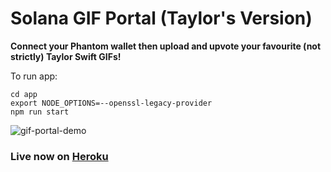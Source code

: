 # Solana GIF Portal (Taylor's Version)

**Connect your Phantom wallet then upload and upvote your favourite (not strictly) Taylor Swift GIFs!**

To run app:
```
cd app
export NODE_OPTIONS=--openssl-legacy-provider
npm run start
```

![gif-portal-demo](https://user-images.githubusercontent.com/34775928/158017196-595a1eec-89c2-4283-b207-71e538751711.png)

### Live now on [Heroku](https://taylor-swift-gif-portal.herokuapp.com/)
